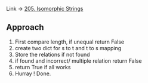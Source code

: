 Link -> [205. Isomorphic Strings](https://leetcode.com/problems/isomorphic-strings/description/)

## Approach
1. First compare length, if unequal return False
2. create two dict for s to t and t to s mapping
3. Store the relations if not found
4. if found and incorrect/ multiple relation return False
5. return True if all works
6. Hurray ! Done.